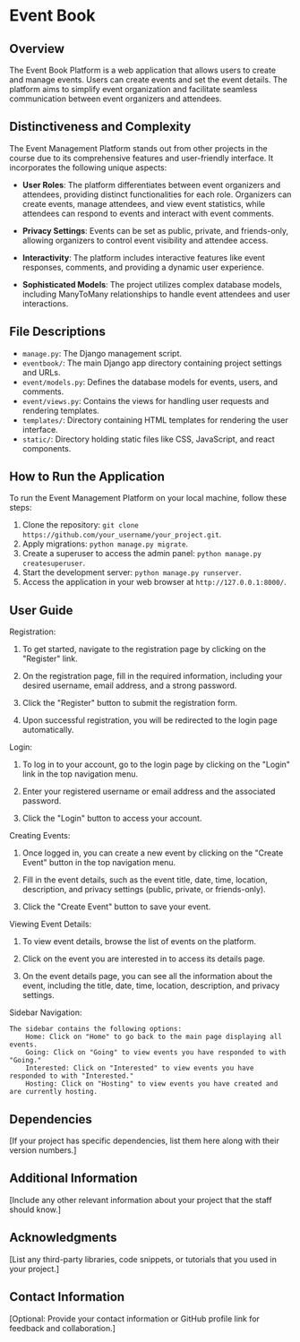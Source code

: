 # Event Book

## Overview

The Event Book Platform is a web application that allows users to create and manage events. Users can create events and set the event details. The platform aims to simplify event organization and facilitate seamless communication between event organizers and attendees.

## Distinctiveness and Complexity

The Event Management Platform stands out from other projects in the course due to its comprehensive features and user-friendly interface. It incorporates the following unique aspects:

- **User Roles**: The platform differentiates between event organizers and attendees, providing distinct functionalities for each role. Organizers can create events, manage attendees, and view event statistics, while attendees can respond to events and interact with event comments.

- **Privacy Settings**: Events can be set as public, private, and friends-only, allowing organizers to control event visibility and attendee access.

- **Interactivity**: The platform includes interactive features like event responses, comments, and providing a dynamic user experience.

- **Sophisticated Models**: The project utilizes complex database models, including ManyToMany relationships to handle event attendees and user interactions.

## File Descriptions

- `manage.py`: The Django management script.
- `eventbook/`: The main Django app directory containing project settings and URLs.
- `event/models.py`: Defines the database models for events, users, and comments.
- `event/views.py`: Contains the views for handling user requests and rendering templates.
- `templates/`: Directory containing HTML templates for rendering the user interface.
- `static/`: Directory holding static files like CSS, JavaScript, and react components.

## How to Run the Application

To run the Event Management Platform on your local machine, follow these steps:

1. Clone the repository: `git clone https://github.com/your_username/your_project.git`.
2. Apply migrations: `python manage.py migrate`.
3. Create a superuser to access the admin panel: `python manage.py createsuperuser`.
4. Start the development server: `python manage.py runserver`.
5. Access the application in your web browser at `http://127.0.0.1:8000/`.

## User Guide

Registration:

1. To get started, navigate to the registration page by clicking on the "Register" link.

2. On the registration page, fill in the required information, including your desired username, email address, and a strong password.

3. Click the "Register" button to submit the registration form.

4. Upon successful registration, you will be redirected to the login page automatically.

Login:

1. To log in to your account, go to the login page by clicking on the "Login" link in the top navigation menu.

2. Enter your registered username or email address and the associated password.

3. Click the "Login" button to access your account.


Creating Events:

1. Once logged in, you can create a new event by clicking on the "Create Event" button in the top navigation menu.

2. Fill in the event details, such as the event title, date, time, location, description, and privacy settings (public, private, or friends-only).

3. Click the "Create Event" button to save your event.

Viewing Event Details:

1. To view event details, browse the list of events on the platform.

2. Click on the event you are interested in to access its details page.

3. On the event details page, you can see all the information about the event, including the title, date, time, location, description, and privacy settings.

Sidebar Navigation:

    The sidebar contains the following options:
        Home: Click on "Home" to go back to the main page displaying all events.
        Going: Click on "Going" to view events you have responded to with "Going."
        Interested: Click on "Interested" to view events you have responded to with "Interested."
        Hosting: Click on "Hosting" to view events you have created and are currently hosting.



## Dependencies

[If your project has specific dependencies, list them here along with their version numbers.]

## Additional Information

[Include any other relevant information about your project that the staff should know.]

## Acknowledgments

[List any third-party libraries, code snippets, or tutorials that you used in your project.]

## Contact Information

[Optional: Provide your contact information or GitHub profile link for feedback and collaboration.]
